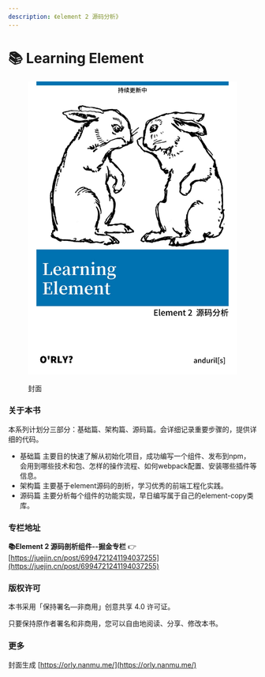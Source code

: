```yaml
---
description: 《element 2 源码分析》
---
```


# 📚 Learning Element

<figure><img src=".gitbook/assets/learning-element-cover.jpg" alt=""><figcaption><p>封面</p></figcaption></figure>

### 关于本书

本系列计划分三部分：基础篇、架构篇、源码篇。会详细记录重要步骤的，提供详细的代码。

* 基础篇  主要目的快速了解从初始化项目，成功编写一个组件、发布到npm，会用到哪些技术和包、怎样的操作流程、如何webpack配置、安装哪些插件等信息。
* 架构篇  主要基于element源码的剖析，学习优秀的前端工程化实践。
* 源码篇  主要分析每个组件的功能实现，早日编写属于自己的element-copy类库。

### 专栏地址

**📚Element 2 源码剖析组件--掘金专栏** 👉 [https://juejin.cn/post/6994721241194037255](https://juejin.cn/post/6994721241194037255)



### 版权许可 <a href="#e7-89-88-e6-9d-83-e8-ae-b8-e5-8f-af" id="e7-89-88-e6-9d-83-e8-ae-b8-e5-8f-af"></a>

本书采用「保持署名—非商用」创意共享 4.0 许可证。

只要保持原作者署名和非商用，您可以自由地阅读、分享、修改本书。

### 更多

封面生成 [https://orly.nanmu.me/](https://orly.nanmu.me/)
